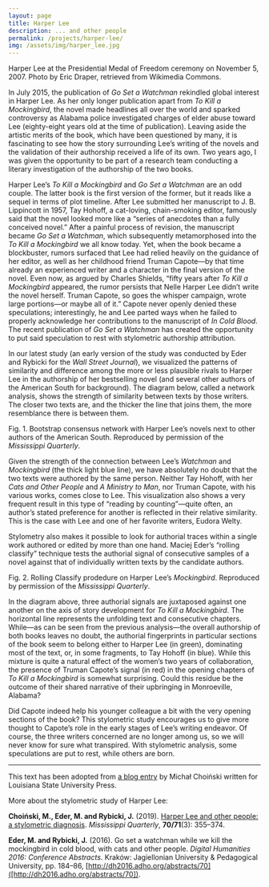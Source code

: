 ```yaml
---
layout: page
title: Harper Lee
description: ... and other people
permalink: /projects/harper-lee/
img: /assets/img/harper_lee.jpg
---
```





<div class="img_row">
    <img class="col one left" src="https://upload.wikimedia.org/wikipedia/commons/5/5f/HarperLee_2007Nov05.jpg" alt="" title="Harper Lee at the Presidential Medal of Freedom ceremony on November 5, 2007. Photo by Eric Draper, retrieved from Wikimedia Commons"/>
</div>
<div class="col one caption">
    Harper Lee at the Presidential Medal of Freedom ceremony on November 5, 2007. Photo by Eric Draper, retrieved from Wikimedia Commons.
</div>


In July 2015, the publication of _Go Set a Watchman_ rekindled global interest in Harper Lee. As her only longer publication apart from _To Kill a Mockingbird_, the novel made headlines all over the world and sparked controversy as Alabama police investigated charges of elder abuse toward Lee (eighty-eight years old at the time of publication). Leaving aside the artistic merits of the book, which have been questioned by many, it is fascinating to see how the story surrounding Lee’s writing of the novels and the validation of their authorship received a life of its own. Two years ago, I was given the opportunity to be part of a research team conducting a literary investigation of the authorship of the two books. 

Harper Lee’s _To Kill a Mockingbird_ and _Go Set a Watchman_ are an odd couple. The latter book is the first version of the former, but it reads like a sequel in terms of plot timeline. After Lee submitted her manuscript to J. B. Lippincott in 1957, Tay Hohoff, a cat-loving, chain-smoking editor, famously said that the novel looked more like a “series of anecdotes than a fully conceived novel.” After a painful process of revision, the manuscript became _Go Set a Watchman_, which subsequently metamorphosed into the _To Kill a Mockingbird_ we all know today. Yet, when the book became a blockbuster, rumors surfaced that Lee had relied heavily on the guidance of her editor, as well as her childhood friend Truman Capote—by that time already an experienced writer and a character in the final version of the novel. Even now, as argued by Charles Shields, “fifty years after _To Kill a Mockingbird_ appeared, the rumor persists that Nelle Harper Lee didn’t write the novel herself. Truman Capote, so goes the whisper campaign, wrote large portions—or maybe all of it.” Capote never openly denied these speculations; interestingly, he and Lee parted ways when he failed to properly acknowledge her contributions to the manuscript of _In Cold Blood_. The recent publication of _Go Set a Watchman_ has created the opportunity to put said speculation to rest with stylometric authorship attribution.

In our latest study (an early version of the study was conducted by Eder and Rybicki for the _Wall Street Journal_), we visualized the patterns of similarity and difference among the more or less plausible rivals to Harper Lee in the authorship of her bestselling novel (and several other authors of the American South for background). The diagram below, called a network analysis, shows the strength of similarity between texts by those writers. The closer two texts are, and the thicker the line that joins them, the more resemblance there is between them. 

<div>
    <img class="col three left" src="{{ site.baseurl }}/assets/img/lee_and_others_network.jpg" alt="" title="Bootstrap consensus network with Harper Lee’s novels next to other authors of the American South. Reproduced by permission of the <i>Mississippi Quarterly</i>"/>
</div>
<div class="col three caption">
    Fig. 1. Bootstrap consensus network with Harper Lee’s novels next to other authors of the American South. Reproduced by permission of the <i>Mississippi Quarterly</i>.
</div>

Given the strength of the connection between Lee’s _Watchman_ and _Mockingbird_ (the thick light blue line), we have absolutely no doubt that the two texts were authored by the same person. Neither Tay Hohoff, with her _Cats and Other People_ and _A Ministry to Man_, nor Truman Capote, with his various works, comes close to Lee. This visualization also shows a very frequent result in this type of “reading by counting”—quite often, an author’s stated preference for another is reflected in their relative similarity. This is the case with Lee and one of her favorite writers, Eudora Welty.

Stylometry also makes it possible to look for authorial traces within a single work authored or edited by more than one hand. Maciej Eder’s “rolling classify” technique tests the authorial signal of consecutive samples of a novel against that of individually written texts by the candidate authors. 


<div>
    <img class="col three left" src="{{ site.baseurl }}/assets/img/lee_and_others_rolling.png" alt="" title="Rolling Classify prodedure on Harper Lee’s <i> Mockingbird</i>. Reproduced by permission of the <i>Mississippi Quarterly</i>"/>
</div>
<div class="col three caption">
    Fig. 2. Rolling Classify prodedure on Harper Lee’s <i> Mockingbird</i>. Reproduced by permission of the <i>Mississippi Quarterly</i>.
</div>



In the diagram above, three authorial signals are juxtaposed against one another on the axis of story development for _To Kill a Mockingbird_. The horizontal line represents the unfolding text and consecutive chapters. While—as can be seen from the previous analysis—the overall authorship of both books leaves no doubt, the authorial fingerprints in particular sections of the book seem to belong either to Harper Lee (in green), dominating most of the text, or, in some fragments, to Tay Hohoff (in blue). While this mixture is quite a natural effect of the women’s two years of collaboration, the presence of Truman Capote’s signal (in red) in the opening chapters of _To Kill a Mockingbird_ is somewhat surprising. Could this residue be the outcome of their shared narrative of their upbringing in Monroeville, Alabama? 

Did Capote indeed help his younger colleague a bit with the very opening sections of the book? This stylometric study encourages us to give more thought to Capote’s role in the early stages of Lee’s writing endeavor. Of course, the three writers concerned are no longer among us, so we will never know for sure what transpired. With stylometric analysis, some speculations are put to rest, while others are born.

---

This text has been adopted from <a href="https://blog.lsupress.org/michal-choinski-talks-about-stylometry/">a blog entry<a> by Michał Choiński written for Louisiana State University Press.

More about the stylometric study of Harper Lee:

**Choiński, M., Eder, M. and Rybicki, J.** (2019). [Harper Lee and other people: a stylometric diagnosis](https://www.questia.com/library/journal/1G1-606942042/harper-lee-and-other-people-a-stylometric-diagnosis). _Mississippi Quarterly_, **70/71**(3): 355–374.

**Eder, M. and Rybicki, J.** (2016). Go set a watchman while we kill the mockingbird in cold blood, with cats and other people. _Digital Humanities 2016: Conference Abstracts_. Kraków: Jagiellonian University & Pedagogical University, pp. 184–86, [http://dh2016.adho.org/abstracts/70]([http://dh2016.adho.org/abstracts/70]).







